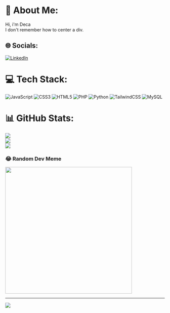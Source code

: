 # 💫 About Me:
Hi, i'm Deca<br>I don't remember how to center a div.


## 🌐 Socials:
[![LinkedIn](https://img.shields.io/badge/LinkedIn-%230077B5.svg?logo=linkedin&logoColor=white)](https://linkedin.com/in/https://www.linkedin.com/in/francesco-de-caroli-642901308?lipi=urn%3Ali%3Apage%3Ad_flagship3_profile_view_base_contact_details%3BdKX3bVh1Qb2O1ldMjHNl5Q%3D%3D) 

# 💻 Tech Stack:
![JavaScript](https://img.shields.io/badge/javascript-%23323330.svg?style=for-the-badge&logo=javascript&logoColor=%23F7DF1E) ![CSS3](https://img.shields.io/badge/css3-%231572B6.svg?style=for-the-badge&logo=css3&logoColor=white) ![HTML5](https://img.shields.io/badge/html5-%23E34F26.svg?style=for-the-badge&logo=html5&logoColor=white) ![PHP](https://img.shields.io/badge/php-%23777BB4.svg?style=for-the-badge&logo=php&logoColor=white) ![Python](https://img.shields.io/badge/python-3670A0?style=for-the-badge&logo=python&logoColor=ffdd54) ![TailwindCSS](https://img.shields.io/badge/tailwindcss-%2338B2AC.svg?style=for-the-badge&logo=tailwind-css&logoColor=white) ![MySQL](https://img.shields.io/badge/mysql-%2300000f.svg?style=for-the-badge&logo=mysql&logoColor=white)
# 📊 GitHub Stats:
![](https://github-readme-stats.vercel.app/api?username=Deca00&theme=blue-green&hide_border=false&include_all_commits=false&count_private=false)<br/>
![](https://github-readme-streak-stats.herokuapp.com/?user=Deca00&theme=blue-green&hide_border=false)<br/>
![](https://github-readme-stats.vercel.app/api/top-langs/?username=Deca00&theme=blue-green&hide_border=false&include_all_commits=false&count_private=false&layout=compact)

### 😂 Random Dev Meme
<img src='https://randommeme-five.vercel.app/' style="height: 400px;"/>

---
[![](https://visitcount.itsvg.in/api?id=Deca00&icon=0&color=0)](https://visitcount.itsvg.in)

<!-- Proudly created with GPRM ( https://gprm.itsvg.in ) -->
